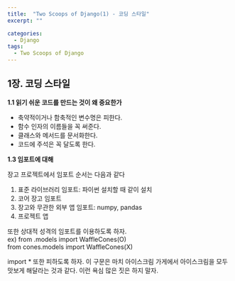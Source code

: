 ```yaml
---
title:  "Two Scoops of Django(1) - 코딩 스타일"
excerpt: ""

categories:
  - Django
tags:
  - Two Scoops of Django
---
```


## 1장. 코딩 스타일
**1.1 읽기 쉬운 코드를 만드는 것이 왜 중요한가**

- 축약적이거나 함축적인 변수명은 피한다.
- 함수 인자의 이름들을 꼭 써준다.
- 클래스와 메서드를 문서화한다.
- 코드에 주석은 꼭 달도록 한다.

**1.3 임포트에 대해**

장고 프로젝트에서 임포트 순서는 다음과 같다
1. 표준 라이브러리 임포트: 파이썬 설치할 때 같이 설치
2. 코어 장고 임포트
3. 장고와 무관한 외부 앱 임포트: numpy, pandas
4. 프로젝트 앱

또한 상대적 성격의 임포트를 이용하도록 하자.  
ex) from .models import WaffleCones(O)  
    from cones.models import WaffleCones(X)

import * 또한 피하도록 하자. 이 구문은 마치 아이스크림 가게에서 아이스크림을 모두 맛보게 해달라는 것과 같다. 이런 욕심 많은 짓은 하지 말자.